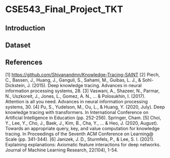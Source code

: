 # CSE543_Final_Project_TKT
## Introduction

## Dataset

## References
[1] https://github.com/Shivanandmn/Knowledge-Tracing-SAINT
[2] Piech, C., Bassen, J., Huang, J., Ganguli, S., Sahami, M., Guibas, L. J., & Sohl-Dickstein, J. (2015). Deep knowledge tracing. Advances in neural information processing systems, 28.
[3] Vaswani, A., Shazeer, N., Parmar, N., Uszkoreit, J., Jones, L., Gomez, A. N., ... & Polosukhin, I. (2017). Attention is all you need. Advances in neural information processing systems, 30.
[4] Pu, S., Yudelson, M., Ou, L., & Huang, Y. (2020, July). Deep knowledge tracing with transformers. In International Conference on Artificial Intelligence in Education (pp. 252-256). Springer, Cham.
[5] Choi, Y., Lee, Y., Cho, J., Baek, J., Kim, B., Cha, Y., ... & Heo, J. (2020, August). Towards an appropriate query, key, and value computation for knowledge tracing. In Proceedings of the Seventh ACM Conference on Learning@ Scale (pp. 341-344).
[6] Janizek, J. D., Sturmfels, P., & Lee, S. I. (2021). Explaining explanations: Axiomatic feature interactions for deep networks. Journal of Machine Learning Research, 22(104), 1-54.
